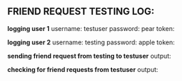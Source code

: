 FRIEND REQUEST TESTING LOG: 
--------------------------
**logging user 1**
username: testuser
password: pear
token: 

**logging user 2**
username: testing
password: apple 
token: 

**sending friend request from testing to testuser** 
output: 

**checking for friend requests from testuser** 
output: 
